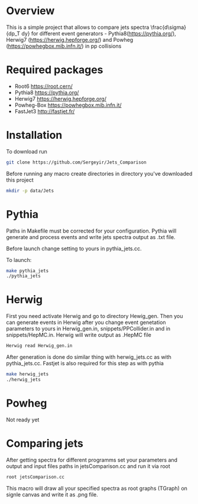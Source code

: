 # Overview

This is a simple project that allows to compare jets spectra \frac{d\sigma}{dp_T dy} for different event generators - Pythia8(https://pythia.org/), Herwig7 (https://herwig.hepforge.org/) and Powheg (https://powhegbox.mib.infn.it/) in pp collisions

# Required packages

- Root6       https://root.cern/ <br />
- Pythia8     https://pythia.org/ <br />
- Herwig7     https://herwig.hepforge.org/ <br />
- Powheg-Box  https://powhegbox.mib.infn.it/ <br />
- FastJet3    http://fastjet.fr/ <br />

# Installation

To download run

```sh
git clone https://github.com/Sergeyir/Jets_Comparison
```

Before running any macro create directories in directory you've downloaded this project

```sh
mkdir -p data/Jets
```

# Pythia

Paths in Makefile must be corrected for your configuration. Pythia will generate and process events and write jets spectra output as .txt file.

Before launch change setting to yours in pythia_jets.cc.

To launch:

```sh
make pythia_jets
./pythia_jets
```

# Herwig

First you need activate Herwig and go to directory Hewig_gen. Then you can generate events in Herwig after you change event genetation parameters to yours in Herwig_gen.in, snippets/PPCollider.in and in snippets/HepMC.in. Herwig will write output as .HepMC file

```sh
Herwig read Herwig_gen.in
```

After generation is done do similar thing with herwig_jets.cc as with pythia_jets.cc. Fastjet is also required for this step as with pythia

```sh
make herwig_jets
./herwig_jets
```

# Powheg

Not ready yet

# Comparing jets

After getting spectra for different programms set your parameters and output and input files paths in jetsComparison.cc and run it via root

```sh
root jetsComparison.cc
```

This macro will draw all your specified spectra as root graphs (TGraph) on signle canvas and write it as .png file.
